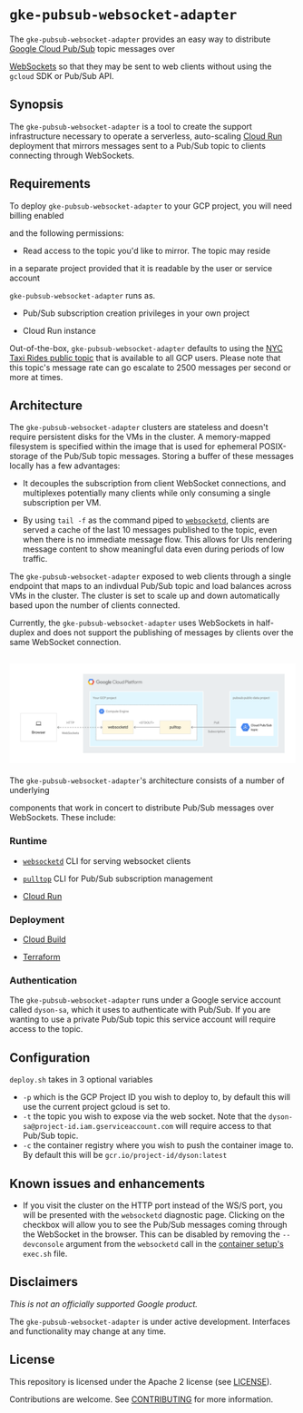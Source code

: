 
  

# `gke-pubsub-websocket-adapter`

  

The `gke-pubsub-websocket-adapter` provides an easy way to distribute [Google Cloud Pub/Sub](https://cloud.google.com/pubsub) topic messages over

[WebSockets](https://en.wikipedia.org/wiki/WebSocket) so that they may be sent to web clients without using the `gcloud` SDK or Pub/Sub API.

  

## Synopsis

  

The `gke-pubsub-websocket-adapter` is a tool to create the support infrastructure necessary to operate a serverless, auto-scaling [Cloud Run](https://cloud.google.com/run) deployment that mirrors messages sent to a Pub/Sub topic to clients connecting through WebSockets.

  

## Requirements

  

To deploy `gke-pubsub-websocket-adapter` to your GCP project, you will need billing enabled

and the following permissions:

  

* Read access to the topic you'd like to mirror. The topic may reside

in a separate project provided that it is readable by the user or service account

`gke-pubsub-websocket-adapter` runs as.

* Pub/Sub subscription creation privileges in your own project

* Cloud Run instance

  

Out-of-the-box, `gke-pubsub-websocket-adapter` defaults to using the [NYC Taxi Rides public topic](https://github.com/googlecodelabs/cloud-dataflow-nyc-taxi-tycoon) that is available to all GCP users. Please note that this topic's message rate can go escalate to 2500 messages per second or more at times.

  

## Architecture

The `gke-pubsub-websocket-adapter` clusters are stateless and doesn't require persistent disks for the VMs in the cluster. A memory-mapped filesystem is specified within the image that is used for ephemeral POSIX-storage of the Pub/Sub topic messages. Storing a buffer of these messages locally has a few advantages:

  

* It decouples the subscription from client WebSocket connections, and multiplexes potentially many clients while only consuming a single subscription per VM.

* By using `tail -f` as the command piped to [`websocketd`](http://websocketd.com/), clients are served a cache of the last 10 messages published to the topic, even when there is no immediate message flow. This allows for UIs rendering message content to show meaningful data even during periods of low traffic.

  

The `gke-pubsub-websocket-adapter` exposed to web clients through a single endpoint that maps to an indivdual Pub/Sub topic and load balances across VMs in the cluster. The cluster is set to scale up and down automatically based upon the number of clients connected.

  
Currently, the `gke-pubsub-websocket-adapter` uses WebSockets in half-duplex and does not support the publishing of messages by clients over the same WebSocket connection.

  
  

## ![Architecture](architecture.svg "Architecture")

  

The `gke-pubsub-websocket-adapter`'s architecture consists of a number of underlying

components that work in concert to distribute Pub/Sub messages over WebSockets. These include:

  

### Runtime

  

*  [`websocketd`](http://websocketd.com/) CLI for serving websocket clients

*  [`pulltop`](https://github.com/GoogleCloudPlatform/pulltop) CLI for Pub/Sub subscription management

*  [Cloud Run ](https://cloud.google.com/run)

  

### Deployment

  

*  [Cloud Build](https://github.com/GoogleCloudPlatform/gke-pubsub-websocket-adapter/blob/main/cloudbuild.yaml)

*  [Terraform](https://github.com/GoogleCloudPlatform/gke-pubsub-websocket-adapter/blob/main/setup/main.tf)

  



  

### Authentication

  

The `gke-pubsub-websocket-adapter` runs under a Google service account called `dyson-sa`, which it uses to authenticate with Pub/Sub. If you are wanting to use a private Pub/Sub topic this service account will require access to the topic.

  
  

## Configuration

`deploy.sh` takes in 3 optional variables

 - `-p` which is the GCP Project ID you wish to deploy to, by default this will use the current project gcloud is set to.
 - `-t` the topic you wish to expose via the web socket. Note that the `dyson-sa@project-id.iam.gserviceaccount.com` will require access to that Pub/Sub topic.
 - `-c` the container registry where you wish to push the container image to. By default this will be `gcr.io/project-id/dyson:latest`

  
  

## Known issues and enhancements

  

* If you visit the cluster on the HTTP port instead of the WS/S port, you will be presented with the `websocketd` diagnostic page. Clicking on the checkbox will allow you to see the Pub/Sub messages coming through the WebSocket in the browser. This can be disabled by removing the `--devconsole` argument from the `websocketd` call in the [container setup's](https://github.com/GoogleCloudPlatform/gke-pubsub-websocket-adapter/blob/main/container/exec.sh) `exec.sh` file.

## Disclaimers

  

_This is not an officially supported Google product._

  

The `gke-pubsub-websocket-adapter` is under active development. Interfaces and functionality may change at any time.

  

## License

  

This repository is licensed under the Apache 2 license (see [LICENSE](LICENSE.txt)).

  

Contributions are welcome. See [CONTRIBUTING](CONTRIBUTING.md) for more information.
